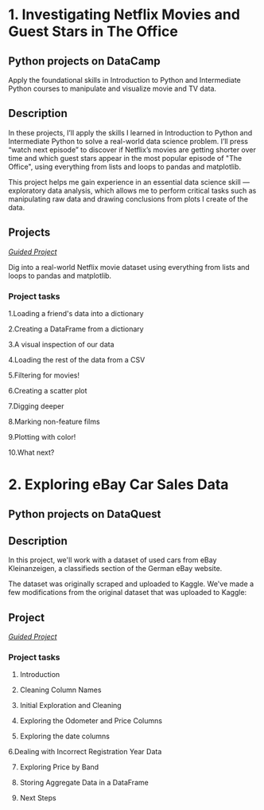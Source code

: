 # 1. Investigating Netflix Movies and Guest Stars in The Office
## Python projects on DataCamp
Apply the foundational skills in Introduction to Python and Intermediate Python courses to manipulate and visualize movie and TV data.
##  Description

In these projects, I’ll apply the skills I learned in Introduction to Python and Intermediate Python to solve a real-world data science problem. I’ll press “watch next episode” to discover if Netflix’s movies are getting shorter over time and which guest stars appear in the most popular episode of "The Office", using everything from lists and loops to pandas and matplotlib.

This project helps me gain experience in an essential data science skill — exploratory data analysis, which allows me to perform critical tasks such as manipulating raw data and drawing conclusions from plots I create of the data.

## Projects
[*Guided Project*](https://github.com/lvbaotram/Guided_Project_Python/tree/main/Investigating%20Netflix%20Movies%20and%20Guest%20Stars%20in%20The%20Office)

Dig into a real-world Netflix movie dataset using everything from lists and loops to pandas and matplotlib.

### Project tasks

1.Loading a friend's data into a dictionary

2.Creating a DataFrame from a dictionary

3.A visual inspection of our data

4.Loading the rest of the data from a CSV

5.Filtering for movies!

6.Creating a scatter plot

7.Digging deeper

8.Marking non-feature films

9.Plotting with color!

10.What next?

# 2. Exploring eBay Car Sales Data
## Python projects on DataQuest
##  Description
In this project, we'll work with a dataset of used cars from eBay Kleinanzeigen, a classifieds section of the German eBay website.

The dataset was originally scraped and uploaded to Kaggle. We've made a few modifications from the original dataset that was uploaded to Kaggle:

## Project
[*Guided Project*](https://github.com/lvbaotram/Guided_Project_Python/tree/main/Exploring-Ebay-Car-Sales-Data)
### Project tasks

1. Introduction

2. Cleaning Column Names

3. Initial Exploration and Cleaning

4. Exploring the Odometer and Price Columns

5. Exploring the date columns

6.Dealing with Incorrect Registration Year Data

7. Exploring Price by Band

8. Storing Aggregate Data in a DataFrame

9. Next Steps

